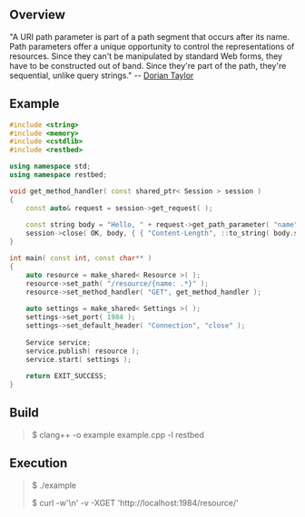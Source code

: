 Overview
--------

"A URI path parameter is part of a path segment that occurs after its name. Path parameters offer a unique opportunity to control the representations of resources. Since they can't be manipulated by standard Web forms, they have to be constructed out of band. Since they're part of the path, they're sequential, unlike query strings." -- [Dorian Taylor](https://doriantaylor.com/policy/http-url-path-parameter-syntax)

Example
-------

```C++
#include <string>
#include <memory>
#include <cstdlib>
#include <restbed>

using namespace std;
using namespace restbed;

void get_method_handler( const shared_ptr< Session > session )
{
    const auto& request = session->get_request( );
    
    const string body = "Hello, " + request->get_path_parameter( "name" );
    session->close( OK, body, { { "Content-Length", ::to_string( body.size( ) ) } } );
}

int main( const int, const char** )
{
    auto resource = make_shared< Resource >( );
    resource->set_path( "/resource/{name: .*}" );
    resource->set_method_handler( "GET", get_method_handler );
    
    auto settings = make_shared< Settings >( );
    settings->set_port( 1984 );
    settings->set_default_header( "Connection", "close" );
    
    Service service;
    service.publish( resource );
    service.start( settings );
    
    return EXIT_SUCCESS;
}
```

Build
-----

> $ clang++ -o example example.cpp -l restbed

Execution
---------

> $ ./example
>
> $ curl -w'\n' -v -XGET 'http://localhost:1984/resource/<YOUR NAME HERE>'
